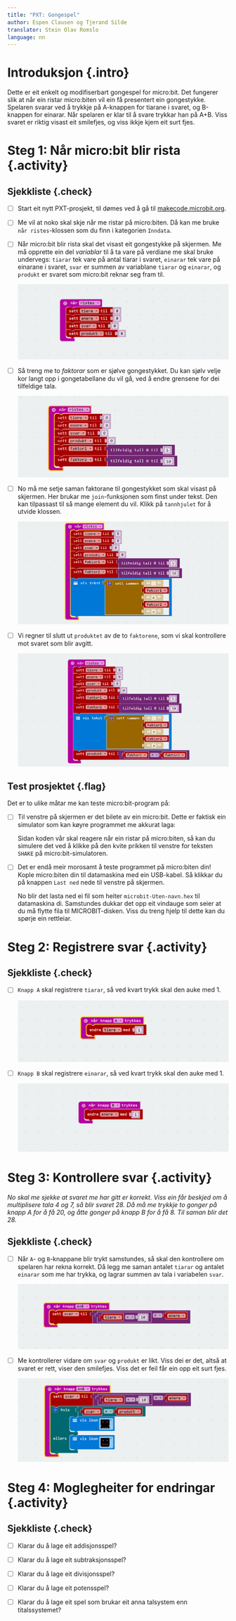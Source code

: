 ```yaml
---
title: "PXT: Gongespel"
author: Espen Clausen og Tjerand Silde
translator: Stein Olav Romslo
language: nn
---
```



# Introduksjon {.intro}

Dette er eit enkelt og modifiserbart gongespel for micro:bit. Det fungerer slik
at når ein ristar micro:biten vil ein få presentert ein gongestykke. Spelaren
svarar ved å trykkje på A-knappen for tiarane i svaret, og B-knappen for
einarar. Når spelaren er klar til å svare trykkar han på A+B. Viss svaret er
riktig visast eit smilefjes, og viss ikkje kjem eit surt fjes.


# Steg 1: Når micro:bit blir rista {.activity}

## Sjekkliste {.check}

- [ ] Start eit nytt PXT-prosjekt, til dømes ved å gå til
  [makecode.microbit.org](https://makecode.microbit.org/?lang=no).

- [ ] Me vil at noko skal skje når me ristar på micro:biten. Då kan me bruke
  `når ristes`-klossen som du finn i kategorien `Inndata`.

- [ ] Når micro:bit blir rista skal det visast eit gongestykke på skjermen. Me
  må opprette ein del *variablar* til å ta vare på verdiane me skal bruke
  undervegs: `tiarar` tek vare på antal tiarar i svaret, `einarar` tek vare på
  einarane i svaret, `svar` er summen av variablane `tiarar` og `einarar`, og
  `produkt` er svaret som micro:bit reknar seg fram til.

  ![Bilete av koden for å setje variablane til null](ristes.png)

- [ ] Så treng me to *faktorar* som er sjølve gongestykket. Du kan sjølv velje
  kor langt opp i gongetabellane du vil gå, ved å endre grensene for dei
  tilfeldige tala.

  ![Bilete av koden for å setje faktor1 og faktor2 tilfeldig](tilfeldig_tall.png)

- [ ] No må me setje saman faktorane til gongestykket som skal visast på
  skjermen. Her brukar me `join`-funksjonen som finst under tekst. Den kan
  tilpassast til så mange element du vil. Klikk på `tannhjulet` for å utvide
  klossen.

  ![Bilete av koden for å vise faktor1xfactor2=](vis_tekst.png)

- [ ] Vi regner til slutt ut `produktet` av de to `faktorene`, som vi skal
  kontrollere mot svaret som blir avgitt.

  ![Bilete av koden for å lagre produktet av faktor1 og faktor2](produkt.png)

## Test prosjektet {.flag}

Det er to ulike måtar me kan teste micro:bit-program på:

- [ ] Til venstre på skjermen er det bilete av ein micro:bit. Dette er faktisk
  ein simulator som kan køyre programmet me akkurat laga:

  Sidan koden vår skal reagere når ein ristar på micro:biten, så kan du simulere
  det ved å klikke på den kvite prikken til venstre for teksten `SHAKE` på
  micro:bit-simulatoren.

- [ ] Det er endå meir morosamt å teste programmet på micro:biten din! Kople
  micro:biten din til datamaskina med ein USB-kabel. Så klikkar du på knappen
  `Last ned` nede til venstre på skjermen.

  No blir det lasta ned ei fil som heiter `microbit-Uten-navn.hex` til
  datamaskina di. Samstundes dukkar det opp eit vindauge som seier at du må
  flytte fila til MICROBIT-disken. Viss du treng hjelp til dette kan du spørje
  ein rettleiar.


# Steg 2: Registrere svar {.activity}

## Sjekkliste {.check}

- [ ] `Knapp A` skal registrere `tiarar`, så ved kvart trykk skal den auke med
  1.

  ![Bilete av korleis få knapp A til å auke tiarar med 1](knapp_a.png)

- [ ] `Knapp B` skal registrere `einarar`, så ved kvart trykk skal den auke med
  1.

  ![Bilete av korleis få knapp B til auke einarar med 1](knapp_b.png)


# Steg 3: Kontrollere svar {.activity}

*No skal me sjekke at svaret me har gitt er korrekt. Viss ein får beskjed om å
multiplisere tala 4 og 7, så blir svaret 28. Då må me trykkje to gonger på knapp
A for å få 20, og åtte gonger på knapp B for å få 8. Til saman blir det 28.*

## Sjekkliste {.check}

- [ ] Når `A`- og `B`-knappane blir trykt samstundes, så skal den kontrollere om
  spelaren har rekna korrekt. Då legg me saman antalet `tiarar` og antalet
  `einarar` som me har trykka, og lagrar summen av tala i variabelen `svar`.

  ![Bilete av koden for å lagre 10xtiarar + einarar i variabelen svar](knapp_a_b.png)

- [ ] Me kontrollerer vidare om `svar` og `produkt` er likt. Viss dei er det,
  altså at svaret er rett, viser den smilefjes. Viss det er feil får ein opp eit
  surt fjes.

  ![Bilete av koden for å sjekke om svaret var rett](glad_trist.png)


# Steg 4: Moglegheiter for endringar {.activity}

## Sjekkliste {.check}

- [ ] Klarar du å lage eit addisjonsspel?

- [ ] Klarar du å lage eit subtraksjonsspel?

- [ ] Klarar du å lage eit divisjonsspel?

- [ ] Klarar du å lage eit potensspel?

- [ ] Klarar du å lage eit spel som brukar eit anna talsystem enn
  titalssystemet?

